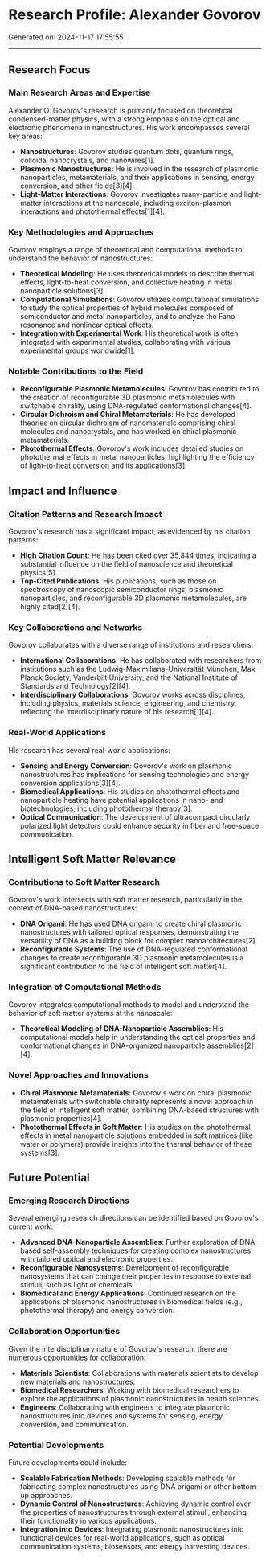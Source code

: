 # Research Profile: Alexander Govorov

Generated on: 2024-11-17 17:55:55

---

## Research Focus

### Main Research Areas and Expertise
Alexander O. Govorov's research is primarily focused on theoretical condensed-matter physics, with a strong emphasis on the optical and electronic phenomena in nanostructures. His work encompasses several key areas:
- **Nanostructures**: Govorov studies quantum dots, quantum rings, colloidal nanocrystals, and nanowires[1].
- **Plasmonic Nanostructures**: He is involved in the research of plasmonic nanoparticles, metamaterials, and their applications in sensing, energy conversion, and other fields[3][4].
- **Light-Matter Interactions**: Govorov investigates many-particle and light-matter interactions at the nanoscale, including exciton-plasmon interactions and photothermal effects[1][4].

### Key Methodologies and Approaches
Govorov employs a range of theoretical and computational methods to understand the behavior of nanostructures:
- **Theoretical Modeling**: He uses theoretical models to describe thermal effects, light-to-heat conversion, and collective heating in metal nanoparticle solutions[3].
- **Computational Simulations**: Govorov utilizes computational simulations to study the optical properties of hybrid molecules composed of semiconductor and metal nanoparticles, and to analyze the Fano resonance and nonlinear optical effects.
- **Integration with Experimental Work**: His theoretical work is often integrated with experimental studies, collaborating with various experimental groups worldwide[1].

### Notable Contributions to the Field
- **Reconfigurable Plasmonic Metamolecules**: Govorov has contributed to the creation of reconfigurable 3D plasmonic metamolecules with switchable chirality, using DNA-regulated conformational changes[4].
- **Circular Dichroism and Chiral Metamaterials**: He has developed theories on circular dichroism of nanomaterials comprising chiral molecules and nanocrystals, and has worked on chiral plasmonic metamaterials.
- **Photothermal Effects**: Govorov's work includes detailed studies on photothermal effects in metal nanoparticles, highlighting the efficiency of light-to-heat conversion and its applications[3].

## Impact and Influence

### Citation Patterns and Research Impact
Govorov's research has a significant impact, as evidenced by his citation patterns:
- **High Citation Count**: He has been cited over 35,844 times, indicating a substantial influence on the field of nanoscience and theoretical physics[5].
- **Top-Cited Publications**: His publications, such as those on spectroscopy of nanoscopic semiconductor rings, plasmonic nanoparticles, and reconfigurable 3D plasmonic metamolecules, are highly cited[2][4].

### Key Collaborations and Networks
Govorov collaborates with a diverse range of institutions and researchers:
- **International Collaborations**: He has collaborated with researchers from institutions such as the Ludwig-Maximilians-Universität München, Max Planck Society, Vanderbilt University, and the National Institute of Standards and Technology[2][4].
- **Interdisciplinary Collaborations**: Govorov works across disciplines, including physics, materials science, engineering, and chemistry, reflecting the interdisciplinary nature of his research[1][4].

### Real-World Applications
His research has several real-world applications:
- **Sensing and Energy Conversion**: Govorov's work on plasmonic nanostructures has implications for sensing technologies and energy conversion applications[3][4].
- **Biomedical Applications**: His studies on photothermal effects and nanoparticle heating have potential applications in nano- and biotechnologies, including photothermal therapy[3].
- **Optical Communication**: The development of ultracompact circularly polarized light detectors could enhance security in fiber and free-space communication.

## Intelligent Soft Matter Relevance

### Contributions to Soft Matter Research
Govorov's work intersects with soft matter research, particularly in the context of DNA-based nanostructures:
- **DNA Origami**: He has used DNA origami to create chiral plasmonic nanostructures with tailored optical responses, demonstrating the versatility of DNA as a building block for complex nanoarchitectures[2].
- **Reconfigurable Systems**: The use of DNA-regulated conformational changes to create reconfigurable 3D plasmonic metamolecules is a significant contribution to the field of intelligent soft matter[4].

### Integration of Computational Methods
Govorov integrates computational methods to model and understand the behavior of soft matter systems at the nanoscale:
- **Theoretical Modeling of DNA-Nanoparticle Assemblies**: His computational models help in understanding the optical properties and conformational changes in DNA-organized nanoparticle assemblies[2][4].

### Novel Approaches and Innovations
- **Chiral Plasmonic Metamaterials**: Govorov's work on chiral plasmonic metamaterials with switchable chirality represents a novel approach in the field of intelligent soft matter, combining DNA-based structures with plasmonic properties[4].
- **Photothermal Effects in Soft Matter**: His studies on the photothermal effects in metal nanoparticle solutions embedded in soft matrices (like water or polymers) provide insights into the thermal behavior of these systems[3].

## Future Potential

### Emerging Research Directions
Several emerging research directions can be identified based on Govorov's current work:
- **Advanced DNA-Nanoparticle Assemblies**: Further exploration of DNA-based self-assembly techniques for creating complex nanostructures with tailored optical and electronic properties.
- **Reconfigurable Nanosystems**: Development of reconfigurable nanosystems that can change their properties in response to external stimuli, such as light or chemicals.
- **Biomedical and Energy Applications**: Continued research on the applications of plasmonic nanostructures in biomedical fields (e.g., photothermal therapy) and energy conversion.

### Collaboration Opportunities
Given the interdisciplinary nature of Govorov's research, there are numerous opportunities for collaboration:
- **Materials Scientists**: Collaborations with materials scientists to develop new materials and nanostructures.
- **Biomedical Researchers**: Working with biomedical researchers to explore the applications of plasmonic nanostructures in health sciences.
- **Engineers**: Collaborating with engineers to integrate plasmonic nanostructures into devices and systems for sensing, energy conversion, and communication.

### Potential Developments
Future developments could include:
- **Scalable Fabrication Methods**: Developing scalable methods for fabricating complex nanostructures using DNA origami or other bottom-up approaches.
- **Dynamic Control of Nanostructures**: Achieving dynamic control over the properties of nanostructures through external stimuli, enhancing their functionality in various applications.
- **Integration into Devices**: Integrating plasmonic nanostructures into functional devices for real-world applications, such as optical communication systems, biosensors, and energy harvesting devices.